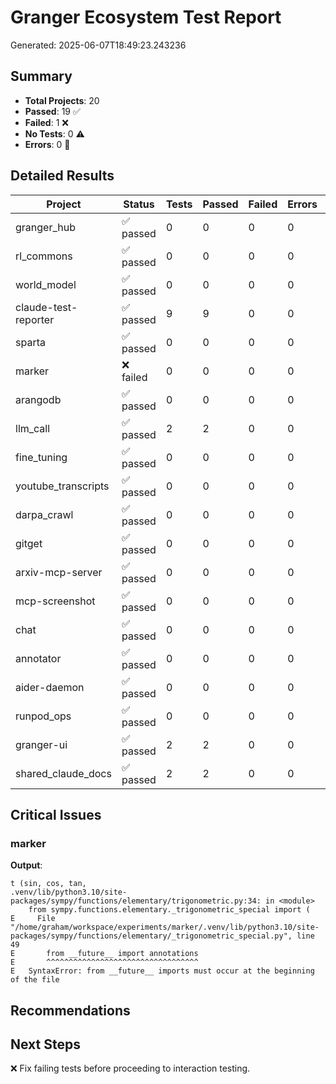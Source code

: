 # Granger Ecosystem Test Report
Generated: 2025-06-07T18:49:23.243236

## Summary

- **Total Projects**: 20
- **Passed**: 19 ✅
- **Failed**: 1 ❌
- **No Tests**: 0 ⚠️
- **Errors**: 0 🚨

## Detailed Results

| Project | Status | Tests | Passed | Failed | Errors | Duration |
|---------|--------|-------|--------|--------|--------|----------|
| granger_hub | ✅ passed | 0 | 0 | 0 | 0 | 0.12s |
| rl_commons | ✅ passed | 0 | 0 | 0 | 0 | 0.08s |
| world_model | ✅ passed | 0 | 0 | 0 | 0 | 0.11s |
| claude-test-reporter | ✅ passed | 9 | 9 | 0 | 0 | 0.04s |
| sparta | ✅ passed | 0 | 0 | 0 | 0 | 0.13s |
| marker | ❌ failed | 0 | 0 | 0 | 0 | 0.00s |
| arangodb | ✅ passed | 0 | 0 | 0 | 0 | 1.06s |
| llm_call | ✅ passed | 2 | 2 | 0 | 0 | 0.03s |
| fine_tuning | ✅ passed | 0 | 0 | 0 | 0 | 0.30s |
| youtube_transcripts | ✅ passed | 0 | 0 | 0 | 0 | 0.12s |
| darpa_crawl | ✅ passed | 0 | 0 | 0 | 0 | 1.91s |
| gitget | ✅ passed | 0 | 0 | 0 | 0 | 6.64s |
| arxiv-mcp-server | ✅ passed | 0 | 0 | 0 | 0 | 0.13s |
| mcp-screenshot | ✅ passed | 0 | 0 | 0 | 0 | 0.06s |
| chat | ✅ passed | 0 | 0 | 0 | 0 | 0.57s |
| annotator | ✅ passed | 0 | 0 | 0 | 0 | 0.07s |
| aider-daemon | ✅ passed | 0 | 0 | 0 | 0 | 0.21s |
| runpod_ops | ✅ passed | 0 | 0 | 0 | 0 | 1.84s |
| granger-ui | ✅ passed | 2 | 2 | 0 | 0 | 0.01s |
| shared_claude_docs | ✅ passed | 2 | 2 | 0 | 0 | 0.02s |

## Critical Issues

### marker

**Output**:
```
t (sin, cos, tan,
.venv/lib/python3.10/site-packages/sympy/functions/elementary/trigonometric.py:34: in <module>
    from sympy.functions.elementary._trigonometric_special import (
E     File "/home/graham/workspace/experiments/marker/.venv/lib/python3.10/site-packages/sympy/functions/elementary/_trigonometric_special.py", line 49
E       from __future__ import annotations
E       ^^^^^^^^^^^^^^^^^^^^^^^^^^^^^^^^^^
E   SyntaxError: from __future__ imports must occur at the beginning of the file

```


## Recommendations


## Next Steps

❌ Fix failing tests before proceeding to interaction testing.
